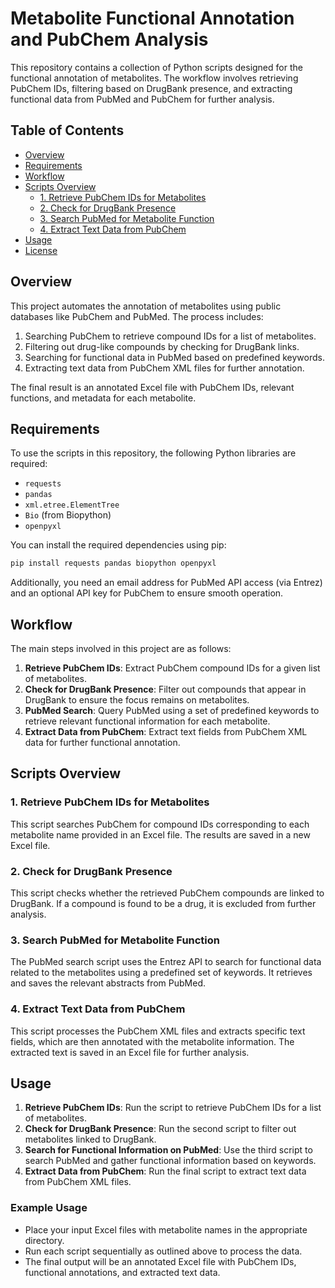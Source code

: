 # Metabolite Functional Annotation and PubChem Analysis

This repository contains a collection of Python scripts designed for the functional annotation of metabolites. The workflow involves retrieving PubChem IDs, filtering based on DrugBank presence, and extracting functional data from PubMed and PubChem for further analysis.

## Table of Contents
- [Overview](#overview)
- [Requirements](#requirements)
- [Workflow](#workflow)
- [Scripts Overview](#scripts-overview)
  - [1. Retrieve PubChem IDs for Metabolites](#1-retrieve-pubchem-ids-for-metabolites)
  - [2. Check for DrugBank Presence](#2-check-for-drugbank-presence)
  - [3. Search PubMed for Metabolite Function](#3-search-pubmed-for-metabolite-function)
  - [4. Extract Text Data from PubChem](#4-extract-text-data-from-pubchem)
- [Usage](#usage)
- [License](#license)

## Overview
This project automates the annotation of metabolites using public databases like PubChem and PubMed. The process includes:
1. Searching PubChem to retrieve compound IDs for a list of metabolites.
2. Filtering out drug-like compounds by checking for DrugBank links.
3. Searching for functional data in PubMed based on predefined keywords.
4. Extracting text data from PubChem XML files for further annotation.

The final result is an annotated Excel file with PubChem IDs, relevant functions, and metadata for each metabolite.

## Requirements
To use the scripts in this repository, the following Python libraries are required:
- `requests`
- `pandas`
- `xml.etree.ElementTree`
- `Bio` (from Biopython)
- `openpyxl`

You can install the required dependencies using pip:
```bash
pip install requests pandas biopython openpyxl
```

Additionally, you need an email address for PubMed API access (via Entrez) and an optional API key for PubChem to ensure smooth operation.

## Workflow

The main steps involved in this project are as follows:

1. **Retrieve PubChem IDs**: Extract PubChem compound IDs for a given list of metabolites.
2. **Check for DrugBank Presence**: Filter out compounds that appear in DrugBank to ensure the focus remains on metabolites.
3. **PubMed Search**: Query PubMed using a set of predefined keywords to retrieve relevant functional information for each metabolite.
4. **Extract Data from PubChem**: Extract text fields from PubChem XML data for further functional annotation.

## Scripts Overview

### 1. Retrieve PubChem IDs for Metabolites
This script searches PubChem for compound IDs corresponding to each metabolite name provided in an Excel file. The results are saved in a new Excel file.

### 2. Check for DrugBank Presence
This script checks whether the retrieved PubChem compounds are linked to DrugBank. If a compound is found to be a drug, it is excluded from further analysis.

### 3. Search PubMed for Metabolite Function
The PubMed search script uses the Entrez API to search for functional data related to the metabolites using a predefined set of keywords. It retrieves and saves the relevant abstracts from PubMed.

### 4. Extract Text Data from PubChem
This script processes the PubChem XML files and extracts specific text fields, which are then annotated with the metabolite information. The extracted text is saved in an Excel file for further analysis.

## Usage

1. **Retrieve PubChem IDs**: Run the script to retrieve PubChem IDs for a list of metabolites.
2. **Check for DrugBank Presence**: Run the second script to filter out metabolites linked to DrugBank.
3. **Search for Functional Information on PubMed**: Use the third script to search PubMed and gather functional information based on keywords.
4. **Extract Data from PubChem**: Run the final script to extract text data from PubChem XML files.

### Example Usage
- Place your input Excel files with metabolite names in the appropriate directory.
- Run each script sequentially as outlined above to process the data.
- The final output will be an annotated Excel file with PubChem IDs, functional annotations, and extracted text data.
